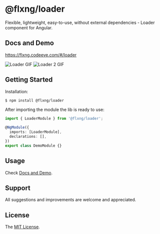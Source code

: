 
# @flxng/loader
Flexible, lightweight, easy-to-use, without external dependencies - Loader component for Angular.


## Docs and Demo
https://flxng.codeeve.com/#/loader

![Loader GIF](https://media.giphy.com/media/TsZ4aPA6BT6TSdmYlR/giphy.gif)
![Loader 2 GIF](https://media.giphy.com/media/P8qRycK2ZZNJO7EaAk/giphy.gif)


## Getting Started
Installation:
```bash
$ npm install @flxng/loader
```

After importing the module the lib is ready to use:
```typescript
import { LoaderModule } from '@flxng/loader';

@NgModule({
  imports: [LoaderModule],
  declarations: [],
})
export class DemoModule {}
```

## Usage
Check [Docs and Demo](https://flxng.codeeve.com/#/loader).


## Support
All suggestions and improvements are welcome and appreciated.


## License
The [MIT License](https://github.com/seidme/flxng/blob/master/LICENSE).
